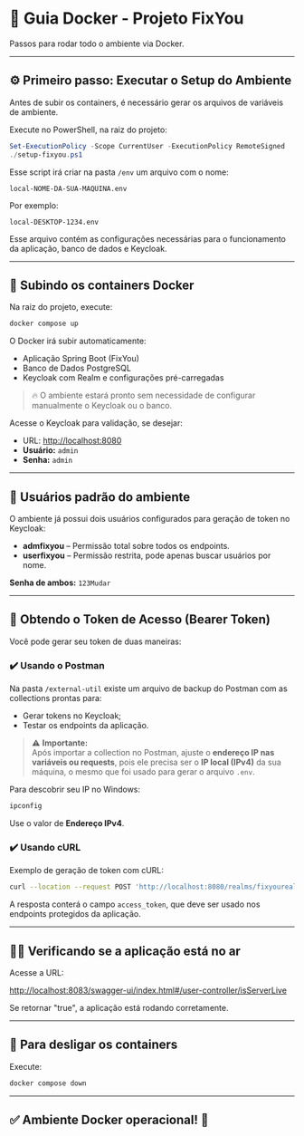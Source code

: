 
# 🐳 Guia Docker - Projeto FixYou

Passos para rodar todo o ambiente via Docker.

---

## ⚙️ Primeiro passo: Executar o Setup do Ambiente

Antes de subir os containers, é necessário gerar os arquivos de variáveis de ambiente.

Execute no PowerShell, na raiz do projeto:

```powershell
Set-ExecutionPolicy -Scope CurrentUser -ExecutionPolicy RemoteSigned
./setup-fixyou.ps1
```

Esse script irá criar na pasta `/env` um arquivo com o nome:

```
local-NOME-DA-SUA-MAQUINA.env
```

Por exemplo:

```
local-DESKTOP-1234.env
```

Esse arquivo contém as configurações necessárias para o funcionamento da aplicação, banco de dados e Keycloak.

---

## 🚀 Subindo os containers Docker

Na raiz do projeto, execute:

```bash
docker compose up
```

O Docker irá subir automaticamente:

- Aplicação Spring Boot (FixYou)
- Banco de Dados PostgreSQL
- Keycloak com Realm e configurações pré-carregadas

> 🔥 O ambiente estará pronto sem necessidade de configurar manualmente o Keycloak ou o banco.

Acesse o Keycloak para validação, se desejar:

- URL: [http://localhost:8080](http://localhost:8080)
- **Usuário:** `admin`
- **Senha:** `admin`

---

## 🔑 Usuários padrão do ambiente

O ambiente já possui dois usuários configurados para geração de token no Keycloak:

- **admfixyou** – Permissão total sobre todos os endpoints.
- **userfixyou** – Permissão restrita, pode apenas buscar usuários por nome.

**Senha de ambos:** `123Mudar`

---

## 🔗 Obtendo o Token de Acesso (Bearer Token)

Você pode gerar seu token de duas maneiras:

### ✔️ Usando o Postman

Na pasta `/external-util` existe um arquivo de backup do Postman com as collections prontas para:

- Gerar tokens no Keycloak;
- Testar os endpoints da aplicação.

> ⚠️ **Importante:**  
Após importar a collection no Postman, ajuste o **endereço IP nas variáveis ou requests**, pois ele precisa ser o **IP local (IPv4)** da sua máquina, o mesmo que foi usado para gerar o arquivo `.env`.

Para descobrir seu IP no Windows:

```powershell
ipconfig
```

Use o valor de **Endereço IPv4**.

### ✔️ Usando cURL

Exemplo de geração de token com cURL:

```bash
curl --location --request POST 'http://localhost:8080/realms/fixyourealm/protocol/openid-connect/token' --header 'Content-Type: application/x-www-form-urlencoded' --data-urlencode 'client_id=immotus-app' --data-urlencode 'client_secret=SEU_CLIENT_SECRET' --data-urlencode 'grant_type=password' --data-urlencode 'username=admfixyou' --data-urlencode 'password=123Mudar'
```

A resposta conterá o campo `access_token`, que deve ser usado nos endpoints protegidos da aplicação.

---

## 🏃‍♂️ Verificando se a aplicação está no ar

Acesse a URL:

[http://localhost:8083/swagger-ui/index.html#/user-controller/isServerLive](http://localhost:8083/swagger-ui/index.html#/user-controller/isServerLive)

Se retornar "true", a aplicação está rodando corretamente.

---

## 🚦 Para desligar os containers

Execute:

```bash
docker compose down
```

---

## ✅ Ambiente Docker operacional! 🎉
